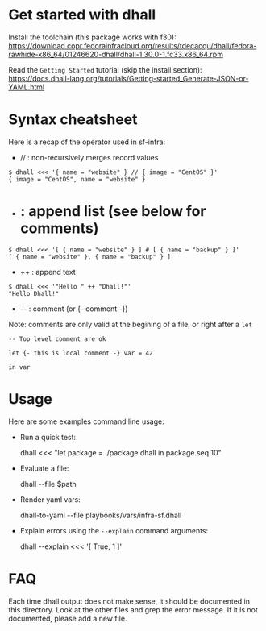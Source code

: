 Get started with dhall
======================

Install the toolchain (this package works with f30):
  https://download.copr.fedorainfracloud.org/results/tdecacqu/dhall/fedora-rawhide-x86_64/01246620-dhall/dhall-1.30.0-1.fc33.x86_64.rpm

Read the `Getting Started` tutorial (skip the install section):
  https://docs.dhall-lang.org/tutorials/Getting-started_Generate-JSON-or-YAML.html


# Syntax cheatsheet

Here is a recap of the operator used in sf-infra:

* // : non-recursively merges record values

```console
$ dhall <<< '{ name = "website" } // { image = "CentOS" }'
{ image = "CentOS", name = "website" }
```

* #  : append list (see below for comments)

```console
$ dhall <<< '[ { name = "website" } ] # [ { name = "backup" } ]'
[ { name = "website" }, { name = "backup" } ]
```

* ++ : append text

```console
$ dhall <<< '"Hello " ++ "Dhall!"'
"Hello Dhall!"
```

* -- : comment   (or {- comment -})

Note: comments are only valid at the begining of a file, or right after a `let`

```dhall
-- Top level comment are ok

let {- this is local comment -} var = 42

in var
```

# Usage

Here are some examples command line usage:

* Run a quick test:

  dhall <<< "let package = ./package.dhall in package.seq 10"

* Evaluate a file:

  dhall --file $path

* Render yaml vars:

  dhall-to-yaml --file playbooks/vars/infra-sf.dhall

* Explain errors using the `--explain` command arguments:

  dhall --explain <<< '[ True, 1 ]'


# FAQ

Each time dhall output does not make sense, it should be documented in this directory.
Look at the other files and grep the error message. If it is not documented, please add a new file.

